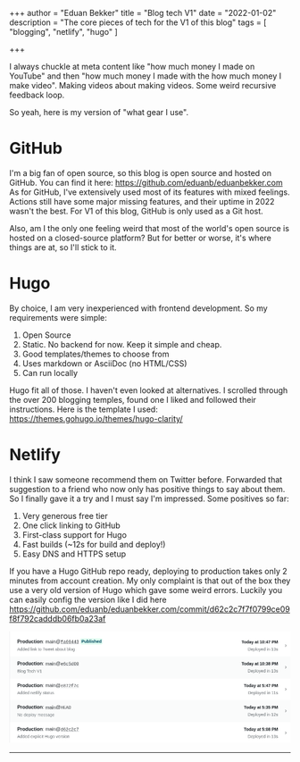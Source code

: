 +++
author = "Eduan Bekker"
title = "Blog tech V1"
date = "2022-01-02"
description = "The core pieces of tech for the V1 of this blog"
tags = [
    "blogging",
    "netlify",
    "hugo"
]

+++

I always chuckle at meta content like "how much money I made on YouTube" and then "how much money I made with the how much money I make video".
Making videos about making videos. Some weird recursive feedback loop.

So yeah, here is my version of "what gear I use".

# GitHub
I'm a big fan of open source, so this blog is open source and hosted on GitHub. You can find it here: https://github.com/eduanb/eduanbekker.com
As for GitHub, I've extensively used most of its features with mixed feelings. Actions still have some major missing features, and their uptime in 2022 wasn't the best.
For V1 of this blog, GitHub is only used as a Git host.

Also, am I the only one feeling weird that most of the world's open source is hosted on a closed-source platform?
But for better or worse, it's where things are at, so I'll stick to it.

# Hugo
By choice, I am very inexperienced with frontend development. So my requirements were simple:
1. Open Source
2. Static. No backend for now. Keep it simple and cheap.
3. Good templates/themes to choose from
4. Uses markdown or AsciiDoc (no HTML/CSS)
5. Can run locally

Hugo fit all of those. I haven't even looked at alternatives.
I scrolled through the over 200 blogging temples, found one I liked and followed their instructions.
Here is the template I used: https://themes.gohugo.io/themes/hugo-clarity/

# Netlify
I think I saw someone recommend them on Twitter before. Forwarded that suggestion to a friend who now only has positive things to say about them.
So I finally gave it a try and I must say I'm impressed. Some positives so far:
1. Very generous free tier
2. One click linking to GitHub
3. First-class support for Hugo
4. Fast builds (~12s for build and deploy!)
5. Easy DNS and HTTPS setup

If you have a Hugo GitHub repo ready, deploying to production takes only 2 minutes from account creation.
My only complaint is that out of the box they use a very old version of Hugo which gave some weird errors.
Luckily you can easily config the version like I did here https://github.com/eduanb/eduanbekker.com/commit/d62c2c7f7f0799ce09f8f792cadddb06fb0a23af

![Netlify Build Times](netlify-build-time.png)
<br>

---
